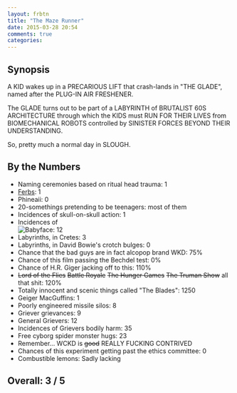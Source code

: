 ```yaml
---
layout: frbtn
title: "The Maze Runner"
date: 2015-03-28 20:54
comments: true
categories: 
---
```


## Synopsis

A KID wakes up in a PRECARIOUS LIFT that crash-lands in "THE GLADE", named after the PLUG-IN AIR FRESHENER.

The GLADE turns out to be part of a LABYRINTH of BRUTALIST 60S ARCHITECTURE through which the KIDS must RUN FOR THEIR LIVES from BIOMECHANICAL ROBOTS controlled by SINISTER FORCES BEYOND THEIR UNDERSTANDING.

So, pretty much a normal day in SLOUGH.

## By the Numbers

* Naming ceremonies based on ritual head trauma: 1
* [Ferbs](../the-last-legion): 1
* Phineaii: 0
* 20-somethings pretending to be teenagers: most of them
* Incidences of skull-on-skull action: 1
* Incidences of<br/>![Babyface](//files.ianrenton.com/sites/filmreviews/babyface.gif): 12
* Labyrinths, in Cretes: 3
* Labyrinths, in David Bowie's crotch bulges: 0
* Chance that the bad guys are in fact alcopop brand WKD: 75%
* Chance of this film passing the Bechdel test: 0%
* Chance of H.R. Giger jacking off to this: 110%
* <strike>Lord of the Flies</strike> <strike>Battle Royale</strike> <strike>The Hunger Games</strike> <strike>The Truman Show</strike> all that shit: 120%
* Totally innocent and scenic things called "The Blades": 1250
* Geiger MacGuffins: 1
* Poorly engineered missile silos: 8
* Griever grievances: 9
* General Grievers: 12
* Incidences of Grievers bodily harm: 35
* Free cyborg spider monster hugs: 23
* Remember... WCKD is <strike>good</strike> REALLY FUCKING CONTRIVED
* Chances of this experiment getting past the ethics committee: 0
* Combustible lemons: Sadly lacking

## Overall: 3 / 5
